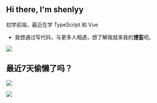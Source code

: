 ## Hi there, I'm shenlyy

初学前端，最近在学 TypeScript 和 Vue

- 我想通过写代码，与更多人相遇，想了解我就来我的[**博客**](https://blog.ykrazy.top)吧。

![](https://github-readme-stats.ykrazy.top/api?username=shenlye&show_icons=true&include_all_commits=true&hide=contribs&theme=github_dark_dimmed&rank_icon=github)

## 最近7天偷懒了吗？
![](https://wakatime.com/share/@shenlyy/09d04809-40a2-41a3-9414-674954f3e86a.svg)

![](https://github-readme-stats.ykrazy.top/api/wakatime?username=shenlyy&theme=github_dark_dimmed)
